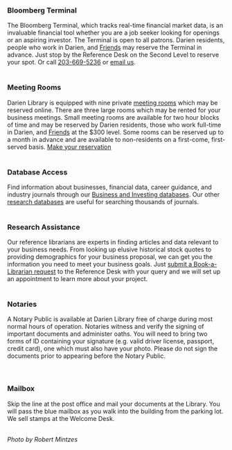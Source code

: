 <div class="row margin-bottom-10">

<div class="col-md-6">


### Bloomberg Terminal
The Bloomberg Terminal, which tracks real-time financial market data, is an invaluable financial tool whether you are a job seeker looking for openings or an aspiring investor. The Terminal is open to all patrons. Darien residents, people who work in Darien, and [Friends](/friends "Friend of the Library") may reserve the Terminal in advance. Just stop by the Reference Desk on the Second Level to reserve your spot. Or call [203-669-5236](tel:2036695236 "Call the Reference Desk") or [email us](mailto:askus@darienlibrary.org "Email the Reference Desk"). 
<br />
<br />

### Meeting Rooms
Darien Library is equipped with nine private [meeting rooms](/meeting-rooms "Meeting rooms") which may be reserved online. There are three large rooms which may be rented for your business meetings. Small meeting rooms are available for two hour blocks of time and may be reserved by Darien residents, those who work full-time in Darien, and [Friends](/friends "Friends of the Library") at the $300 level. Some rooms can be reserved up to a month in advance and are available to non-residents on a first-come, first-served basis. [Make your reservation](/meeting-rooms "Reserve a meeting room")
<br />
<br />
<!-- ### Business Center
The [Business Center](/business-center "Business Center") is located on the Lower Level in the Power Library. The Center is fully equipped with copier/printers, a fax machine, a coil book binder, headphones, DVDs, and CDs. It is ready to meet the needs of business owners, students, and job searchers. All services and supplies are affordable and competitively priced for patrons. 
<br />
<br /> -->

### Database Access
Find information about businesses, financial data, career guidance, and industry journals through our [Business and Investing databases](/research/category/business-and-investing "Business and Investing databases"). Our other [research databases](/research "Research databases") are useful for searching thousands of journals. 
<br />
<br />


</div>
<div class="col-md-6">

### Research Assistance
Our reference librarians are experts in finding articles and data relevant to your business needs. From looking up elusive historical stock quotes to providing demographics for your business proposal, we can get you the information you need to meet your business goals. Just [submit a Book-a-Librarian request](/book-librarian "Email us") to the Reference Desk with your query and we will set up an appointment to learn more about your project.
<br />
<br />

### Notaries
A Notary Public is available at Darien Library free of charge during most normal hours of operation. Notaries witness and verify the signing of important documents and administer oaths. You will need to bring two forms of ID containing your signature (e.g. valid driver license, passport, credit card), one which must also have your photo. Please do not sign the documents prior to appearing before the Notary Public.   
<br />
<br />
<!-- ### Agati Media Station
The Agati Media Station is a collaborative work station outfitted with a large-screen computer well-suited for presentations and group projects. Amenities include a large table, a 50-inch monitor, connections for four laptops, WiFi, and power outlets. It is ideal for hosting small group presentations.
<br />
<br /> -->

### Mailbox
Skip the line at the post office and mail your documents at the Library. You will pass the blue mailbox as you walk into the building from the parking lot. We sell stamps at the Welcome Desk.
<br />
<br />

_Photo by Robert Mintzes_

</div>
</div> 